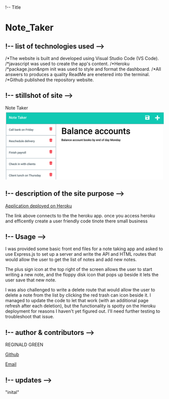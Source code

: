 !-- Title 
# Note_Taker



## !-- list of technologies used -->

/*The website is built and developed using Visual Studio Code (VS Code).
/*javascript was used to create the app's content.
/*Heroku
/*package.json&npm init was used to style and format the dashboard.
/*All answers to produces a quality ReadMe are enetered into the terminal.
/*Github published the repository website.

## !-- stillshot of site -->
Note Taker
![alt text](./public/images/Screenshot%20(47).png)

## !-- description of the site purpose -->

[Application deployed on Heroku](https://rocky-peak-57930.herokuapp.com/)

The link above connects to the the heroku app. once you access heroku and  efficently create a user friendly code tinote 
there small business 


## !-- Usage  -->        
I was provided some basic front end files for a note taking app and asked to use Express.js to set up a server and write the API and HTML routes that would allow the user to get the list of notes and add new notes.

The plus sign icon at the top right of the screen allows the user to start writing a new note, and the floppy disk icon that pops up beside it lets the user save that new note.

I was also challenged to write a delete route that would allow the user to delete a note from the list by clicking the red trash can icon beside it. I managed to update the code to let that work (with an additional page refresh after each deletion), but the functionality is spotty on the Heroku deployment for reasons I haven't yet figured out. I'll need further testing to troubleshoot that issue.

## !-- author & contributors -->

REGINALD GREEN

[Github](https://github.com/Greenreggie10/)

[Email](reggie.green10@yahoo.com)

## !-- updates -->

"inital"    
